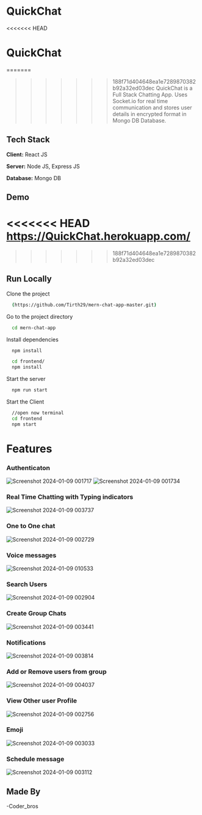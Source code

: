 # QuickChat

<<<<<<< HEAD
# QuickChat

=======
>>>>>>> 188f71d404648ea1e7289870382b92a32ed03dec
QuickChat is a Full Stack Chatting App.
Uses Socket.io for real time communication and stores user details in encrypted format in Mongo DB Database.
## Tech Stack

**Client:** React JS

**Server:** Node JS, Express JS

**Database:** Mongo DB
  
## Demo

<<<<<<< HEAD
https://QuickChat.herokuapp.com/
=======
>>>>>>> 188f71d404648ea1e7289870382b92a32ed03dec

## Run Locally

Clone the project

```bash
  (https://github.com/Tirth29/mern-chat-app-master.git)
```

Go to the project directory

```bash
  cd mern-chat-app
```

Install dependencies

```bash
  npm install
```

```bash
  cd frontend/
  npm install
```

Start the server

```bash
  npm run start
```
Start the Client

```bash
  //open now terminal
  cd frontend
  npm start
```

  
# Features

### Authenticaton
![Screenshot 2024-01-09 001717](https://github.com/Tirth29/mern-chat-app-master/assets/97218429/b26598bd-f452-40b9-856d-6d3e2b3257f8)
![Screenshot 2024-01-09 001734](https://github.com/Tirth29/mern-chat-app-master/assets/97218429/47e9051e-fea3-41cf-b4ca-3448a3a7d965)

### Real Time Chatting with Typing indicators
![Screenshot 2024-01-09 003737](https://github.com/Tirth29/mern-chat-app-master/assets/97218429/9819748f-b217-4abf-a45b-f1cf3c288d9a)

### One to One chat
![Screenshot 2024-01-09 002729](https://github.com/Tirth29/mern-chat-app-master/assets/97218429/3cfa02e8-39e8-4059-bf3f-e1d4eae9cd45)

### Voice messages
![Screenshot 2024-01-09 010533](https://github.com/Tirth29/mern-chat-app-master/assets/97218429/c2ea9289-3129-4a1e-8343-cf2ba275e02a)

### Search Users
![Screenshot 2024-01-09 002904](https://github.com/Tirth29/mern-chat-app-master/assets/97218429/3412e182-0065-4862-8abf-5b0bb3d868db)

### Create Group Chats
![Screenshot 2024-01-09 003441](https://github.com/Tirth29/mern-chat-app-master/assets/97218429/6273cf7a-81bd-476e-8b97-6f6b51b4d501)

### Notifications 
![Screenshot 2024-01-09 003814](https://github.com/Tirth29/mern-chat-app-master/assets/97218429/e8f6de7b-2020-4437-8e4e-b41905e90b4e)

### Add or Remove users from group
![Screenshot 2024-01-09 004037](https://github.com/Tirth29/mern-chat-app-master/assets/97218429/7748beda-a7a0-49c4-84ce-657d00dacd38)

### View Other user Profile
![Screenshot 2024-01-09 002756](https://github.com/Tirth29/mern-chat-app-master/assets/97218429/b574acc4-cabb-4669-9817-6b50aaf2f23e)

### Emoji
![Screenshot 2024-01-09 003033](https://github.com/Tirth29/mern-chat-app-master/assets/97218429/2122f158-dad2-4f09-8d43-5aeebdfe2d04)

### Schedule message
![Screenshot 2024-01-09 003112](https://github.com/Tirth29/mern-chat-app-master/assets/97218429/14f415af-9853-40fc-8736-03677d240581)



## Made By

-Coder_bros

  
